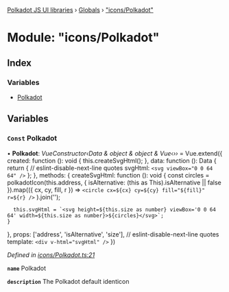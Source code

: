 [Polkadot JS UI libraries](../README.md) › [Globals](../globals.md) › ["icons/Polkadot"](_icons_polkadot_.md)

# Module: "icons/Polkadot"

## Index

### Variables

* [Polkadot](_icons_polkadot_.md#const-polkadot)

## Variables

### `Const` Polkadot

• **Polkadot**: *VueConstructor‹Data & object & object & Vue‹››* = Vue.extend({
  created: function (): void {
    this.createSvgHtml();
  },
  data: function (): Data {
    return {
      // eslint-disable-next-line quotes
      svgHtml: `<svg viewBox="0 0 64 64" />`
    };
  },
  methods: {
    createSvgHtml: function (): void {
      const circles = polkadotIcon(this.address, { isAlternative: (this as This).isAlternative || false }).map(({ cx, cy, fill, r }) =>
        `<circle cx=${cx} cy=${cy} fill="${fill}" r=${r} />`
      ).join('');

      this.svgHtml = `<svg height=${this.size as number} viewBox='0 0 64 64' width=${this.size as number}>${circles}</svg>`;
    }
  },
  props: ['address', 'isAlternative', 'size'],
  // eslint-disable-next-line quotes
  template: `<div v-html="svgHtml" />`
})

*Defined in [icons/Polkadot.ts:21](https://github.com/polkadot-js/ui/blob/9252de79d/packages/vue-identicon/src/icons/Polkadot.ts#L21)*

**`name`** Polkadot

**`description`** The Polkadot default identicon
